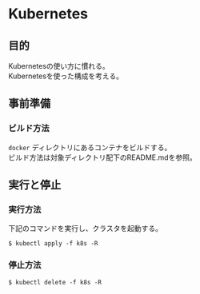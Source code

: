 # Kubernetes
## 目的
Kubernetesの使い方に慣れる。    
Kubernetesを使った構成を考える。

## 事前準備

### ビルド方法
`docker` ディレクトリにあるコンテナをビルドする。  
ビルド方法は対象ディレクトリ配下のREADME.mdを参照。

## 実行と停止
### 実行方法
下記のコマンドを実行し、クラスタを起動する。
```
$ kubectl apply -f k8s -R
```

### 停止方法
```
$ kubectl delete -f k8s -R
```
